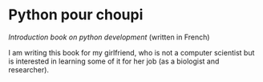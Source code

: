 # Python pour choupi
*Introduction book on python development* (written in French)

I am writing this book for my girlfriend, who is not a computer scientist but is interested in learning some of it for her job (as a biologist and researcher).
